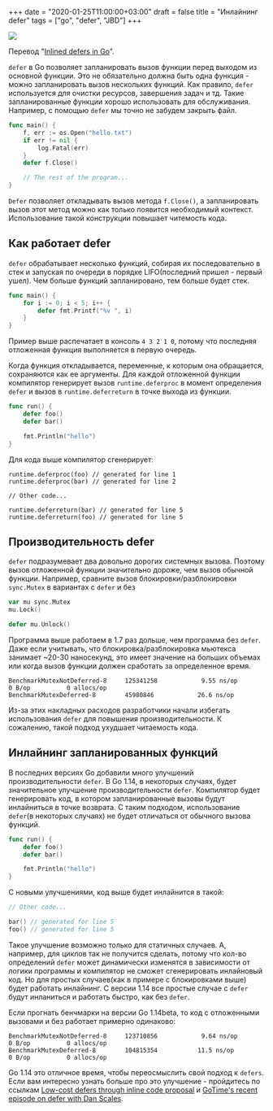 +++
date = "2020-01-25T11:00:00+03:00"
draft = false
title = "Инлайнинг defer"
tags = ["go", "defer", "JBD"]
+++

![](/img/defer/main.png)

Перевод "[Inlined defers in Go](https://rakyll.org/inlined-defers/)".

`defer` в Go позволяет запланировать вызов функции перед выходом из основной функции. Это не обязательно должна быть одна функция - можно запланировать вызов нескольких функций. Как правило, `defer` используется для очистки ресурсов, завершения задач и тд. Такие запланированные функции хорошо использовать для обслуживания. Например, с помощью `defer` мы точно не забудем закрыть файл.

<!--more-->

```go
func main() {
    f, err := os.Open("hello.txt")
    if err != nil {
        log.Fatal(err)
    }
    defer f.Close()

    // The rest of the program...
}
```

`Defer` позволяет откладывать вызов метода `f.Close()`, а запланировать вызов этот метод можно как только появится необходимый контекст. Использование такой конструкции повышает читемость кода.

## Как работает defer

`defer` обрабатывает несколько функций, собирая их последовательно в стек и запуская по очереди в порядке LIFO(последний пришел - первый ушел). Чем больше функций запланировано, тем больше будет стек.

```go
func main() {
	for i := 0; i < 5; i++ {
		defer fmt.Printf("%v ", i)
	}
}
```

Пример выше распечатает в консоль `4 3 2 1 0`, потому что последняя отложенная функция выполняется в первую очередь.

Когда функция откладывается, переменные, к которым она обращается, сохраняются как ее аргументы. Для каждой отложенной функции компилятор генерирует вызов `runtime.deferproc` в момент определения `defer` и вызов в `runtime.deferreturn` в точке выхода из функции.

```go
func run() {
    defer foo()
    defer bar()

    fmt.Println("hello")
}
```

Для кода выше компилятор сгенерирует:

```
runtime.deferproc(foo) // generated for line 1
runtime.deferproc(bar) // generated for line 2

// Other code...

runtime.deferreturn(bar) // generated for line 5
runtime.deferreturn(foo) // generated for line 5
```

## Производительность defer

`defer` подразумевает два довольно дорогих системных вызова. Поэтому вызов отложенной функции значительно дороже, чем вызов обычной функции. Например, сравните вызов блокировки/разблокировки `sync.Mutex` в вариантах с `defer` и без

```go
var mu sync.Mutex
mu.Lock()

defer mu.Unlock()
```

Программа выше работаем в 1.7 раз дольше, чем программа без `defer`. Даже если учитывать, что блокировка/разблокировка мьютекса занимает ~20-30 наносекунд, это имеет значение на больших объемах или когда вызов функции должен сработать за определенное время. 

```
BenchmarkMutexNotDeferred-8   	125341258	         9.55 ns/op	       0 B/op	       0 allocs/op
BenchmarkMutexDeferred-8      	45980846	        26.6 ns/op	 
```

Из-за этих накладных расходов разработчики начали избегать использования `defer` для повышения производительности. К сожалению, такой подход ухудшает читаемость кода.

## Инлайнинг запланированных функций

В последних версиях Go добавили много улучшений производительности `defer`. В Go 1.14, в некоторых случаях, будет значительное улучшение производительности `defer`. Компилятор будет генерировать код, в котором запланированные вызовы будут инлайниться в точке возврата. С таким подходом, использование `defer`(в некоторых случаях) не будет отличаться от обычного вызова функций.

```go
func run() {
    defer foo()
    defer bar()

    fmt.Println("hello")
}
```

С новыми улучшениями, код выше будет инлайнится в такой:

```go
// Other code...

bar() // generated for line 5
foo() // generated for line 5
```

Такое улучшение возможно только для статичных случаев. А, например, для циклов так не получится сделать, потому что кол-во определений `defer` может динамически изменятся в зависимости от логики программы и компилятор не сможет сгенерировать инлайновый код. Но для простых случаев(как в примере с блокировками выше) будет работать инлайнинг. С версии 1.14 все простые случае с `defer` будут инланиться и работать быстро, как без `defer`.

Если прогнать бенчмарки на версии Go 1.14beta, то код с отложенными вызовами и без работает примерно одинаково:

```
BenchmarkMutexNotDeferred-8   	123710856	         9.64 ns/op	       0 B/op	       0 allocs/op
BenchmarkMutexDeferred-8      	104815354	        11.5 ns/op	       0 B/op	       0 allocs/op
```

Go 1.14 это отличное время, чтобы переосмыслить свой подход к `defers`. Если вам интересно узнать больше про это улучшение - пройдитесь по ссылкам [Low-cost defers through inline code proposal](https://github.com/golang/proposal/blob/master/design/34481-opencoded-defers.md) и [GoTime's recent episode on defer with Dan Scales](https://changelog.com/gotime/112).
